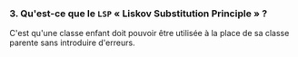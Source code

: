 ### 3. Qu'est-ce que le `LSP` « Liskov Substitution Principle » ?

C'est qu'une classe enfant doit pouvoir être utilisée à la place de sa classe parente sans introduire d'erreurs.
